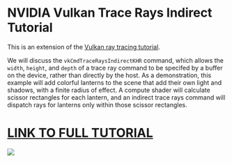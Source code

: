﻿# NVIDIA Vulkan Trace Rays Indirect Tutorial
This is an extension of the [Vulkan ray tracing tutorial](https://nvpro-samples.github.io/vk_raytracing_tutorial_KHR/).

We will discuss the `vkCmdTraceRaysIndirectKHR` command, which allows the
`width`, `height`, and `depth` of a trace ray command to be specifed by a
buffer on the device, rather than directly by the host. As a demonstration,
this example will add colorful lanterns to the scene that add their own light
and shadows, with a finite radius of effect. A compute shader will calculate
scissor rectangles for each lantern, and an indirect trace rays command will
dispatch rays for lanterns only within those scissor rectangles.

[<h1>LINK TO FULL TUTORIAL</h1>](https://nvpro-samples.github.io/vk_raytracing_tutorial_KHR/vkrt_tuto_indirect_scissor.md.html)

![](../docs/Images/indirect_scissor/intro.png)


